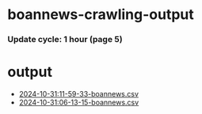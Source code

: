 # boannews-crawling-output
### Update cycle: 1 hour (page 5)

# output

- [2024-10-31:11-59-33-boannews.csv](./2024-10/2024-10-31:11-59-33-boannews.csv)
- [2024-10-31:06-13-15-boannews.csv](./2024-10/2024-10-31:06-13-15-boannews.csv)